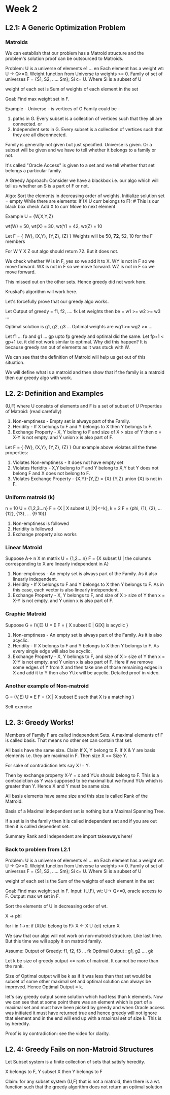 # Week 2
## L2.1: A Generic Optimization Problem
### Matroids

We can establish that our problem has a Matroid structure and the problem's solution proof can be outsourced to Matroids.

Problem: U is a universe of elements e1 ... en
Each element has a weight wt: U -> Q>=0. Weight function from Universe to weights >= 0.
Family of set of universes F = {S1, S2, ..... Sm}; Si c= U. Where Si is a subset of U

weight of each set is Sum of weights of each element in the set

Goal: Find max weight set in F.

Example - 
Universe - is vertices of G
Family could be - 
1. paths in G. Every subset is a collection of vertices such that they all are connected. or
2. Independent sets in G. Every subset is a collection of vertices such that they are all disconnected.

Family is generally not given but just specified. Universe is given.
Or a subset will be given and we have to tell whether it belongs to a family or not.

It's called "Oracle Access" is given to a set and we tell whether that set belongs a particular family.

A Greedy Approach: Consider we have a blackbox i.e. our algo which will tell us whether an S is a part of F or not.

Algo:
Sort the elements in decreasing order of weights. 
Initialize solution set = empty
While there are elements:
  If (X U curr belongs to F): # This is our black box check
    Add X to curr
  Move to next element

Example U = {W,X,Y,Z}

wt(W) = 50, wt(X) = 30, wt(Y) = 42, wt(Z) = 10

Let F = { {W}, {X,Y}, {Y,Z}, {Z} }
Weights will be 50, **72**, 52, 10 for the F members

For W Y X Z out algo should return 72. But it does not.

We check whether W is in F, yes so we add it to X.
WY is not in F so we move forward.
WX is not in F so we move forward.
WZ is not in F so we move forward.

This missed out on the other sets. Hence greedy did not work here.

Kruskal's algorithm will work here.

Let's forcefully prove that our greedy algo works.

Let Output of greedy = f1, f2, .... fk
Let weights then be = w1 >= w2 >= w3 ...

Optimal solution is g1, g2, g3 ...
Optimal weights are wg1 >= wg2 >= ...

Let f1 ... fp and g1 ... gp upto fp greedy and optimal did the same.
Let fp+1 < gp+1 i.e. it did not work similar to optimal. Why did this happen? It is because greedy ran out of elements as it was stuck with W.

We can see that the definition of Matroid will help us get out of this situation.

We will define what is a matroid and then show that if the family is a matroid then our greedy algo with work.

## L2. 2: Definition and Examples

(U,F) where U consists of elements and F is a set of subset of U
Properties of Matroid: (read carefully)

1. Non-emptiness - Empty set is always part of the Family.
2. Heridity - If X belongs to F and Y belongs to X then Y belongs to F.
3. Exchange Property - X, Y belong to F and size of X > size of Y then x = X-Y is not empty. and Y union x is also part of F.

Let F = { {W}, {X,Y}, {Y,Z}, {Z} }
Our example above violates all the three properties:
1. Violates Non-emptiness - It does not have empty set
2. Violates Heridity - X,Y belong to F and Y belong to X,Y but Y does not belong F and X does not belong to F.
3. Violates Exchange Property - {X,Y}-{Y,Z} = {X} {Y,Z} union {X} is not in F.

### Uniform matroid (k)
n = 10
U = {1,2,3...n}
F = {X | X subset U, |X|<=k}, k = 2
F = {phi, {1}, {2}, ... {12}, {13}, ... {9 10}}

1. Non-emptiness is followed
2. Heridity is followed
3. Exchange property also works

### Linear Matroid
Suppose A-> n X m matrix
U = {1,2....n}
F = {X subset U | the columns corresponding to X are linearly independent in A}

1. Non-emptiness - An empty set is always part of the Family. As it also linearly independent.
2. Heridity - If X belongs to F and Y belongs to X then Y belongs to F. As in this case, each vector is also linearly independent.
3. Exchange Property - X, Y belongs to F, and size of X > size of Y then x = X-Y is not empty. and Y union x is also part of F.

### Graphic Matroid
Suppose G = (V,E)
U = E
F = { X subset E | G[X] is acyclic }

1. Non-emptiness - An empty set is always part of the Family. As it is also acyclic.
2. Heridity - If X belongs to F and Y belongs to X then Y belongs to F. As every single edge will also be acyclic.
3. Exchange Property - X, Y belongs to F, and size of X > size of Y then x = X-Y is not empty. and Y union x is also part of F. Here if we remove some edges of Y from X and then take one of those remaining edges in X and add it to Y then also YUx will be acyclic. Detailed proof in video.

### Another example of Non-matroid
G = (V,E)
U = E
F = {X | X subset E such that X is a matching }

Self exercise

## L2. 3: Greedy Works!

Members of Family F are called independent Sets.
A maximal elements of F is called basis. That means no other set can contain that set.

All basis have the same size.
Claim If X, Y belong to F. If X & Y are basis elements i.e. they are maximal in F. Then size X == Size Y.

For sake of contradiction lets say X != Y.

Then by exchange property X-Y = x and YUx should belong to F. This is a contradiction as Y was supposed to be maximal but we found YUx which is greater than Y.
Hence X and Y must be same size.

All basis elements have same size and this size is called Rank of the Matroid.

Basis of a Maximal independent set is nothing but a Maximal Spanning Tree.

If a set is in the family then it is called independent set and if you are out then it is called dependent set.

Summary Rank and Independent are import takeaways here/

### Back to problem from L2.1

Problem: U is a universe of elements e1 ... en
Each element has a weight wt: U -> Q>=0. Weight function from Universe to weights >= 0.
Family of set of universes F = {S1, S2, ..... Sm}; Si c= U. Where Si is a subset of U

weight of each set is the Sum of the weights of each element in the set

Goal: Find max weight set in F.
Input: (U,F), wt: U-> Q>=0, oracle access to F. 
Output: max wt set in F.

Sort the elements of U in decreasing order of wt.

X -> phi

for i in 1->n:
  if (XUei belong to F):
    X <- X U {ei}
return X

We saw that our algo will not work on non-matroid structure. Like last time. But this time we will apply it on matroid family.

Assume:
Output of Greedy: f1, f2, f3 ... fk
Optimal Output : g1, g2 .... gk

Let k be size of greedy output <= rank of matroid. It cannot be more than the rank.

Size of Optimal output will be k as if it was less than that set would be subset of some other maximal set and optimal solution can always be improved.
Hence Optimal Output = k.

let's say greedy output some solution which had less than k elements. Now we can see that at some point there was an element which is part of a maximal set and must have been picked by greedy and when Oracle access was initiated it must have returned true and hence greedy will not ignore that element and in the end will end up with a maximal set of size k. This is by heredity.

Proof is by contradiction: see the video for clarity.

## L2. 4: Greedy Fails on non-Matroid Structures

Let Subset system is a finite collection of sets that satisfy heredity.

X belongs to F, Y subset X then Y belongs to F

Claim: for any subset system (U,F) that is not a matroid, then there is a wt. function such that the greedy algorithm does not return an optimal solution












